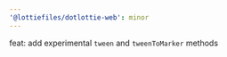 ```yaml
---
'@lottiefiles/dotlottie-web': minor
---
```


feat: add experimental `tween` and `tweenToMarker` methods
